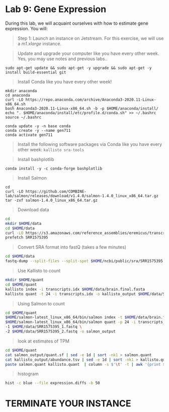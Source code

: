 
Lab 9: Gene Expression
======================

During this lab, we will acquaint ourselves with how to estimate gene expression. You will:



> Step 1: Launch an instance on Jetstream. For this exercise, we will use a _m1.xlarge_ instance.



> Update and upgrade your computer like you have every other week. Yes, you may use notes and previous labs..


```
sudo apt-get update && sudo apt-get -y upgrade && sudo apt-get -y install build-essential git
```

> Install Conda like you have every other week!

```
mkdir anaconda
cd anaconda
curl -LO https://repo.anaconda.com/archive/Anaconda3-2020.11-Linux-x86_64.sh
bash Anaconda3-2020.11-Linux-x86_64.sh -b -p $HOME/anaconda/install/
echo ". $HOME/anaconda/install/etc/profile.d/conda.sh" >> ~/.bashrc
source ~/.bashrc

conda update -y -n base conda
conda create -y --name gen711
conda activate gen711
```

> Install the following software packages via Conda like you have every other week: `kallisto sra-tools`

> Install bashplotlib

```
conda install -y -c conda-forge bashplotlib
```

> Install Salmon


```
cd 
curl -LO https://github.com/COMBINE-lab/salmon/releases/download/v1.4.0/salmon-1.4.0_linux_x86_64.tar.gz
tar -zxf salmon-1.4.0_linux_x86_64.tar.gz
```

>Download data

```bash
cd
mkdir $HOME/data
cd $HOME/data
curl -LO https://s3.amazonaws.com/reference_assemblies/eremicus/transcriptome/brain.final.fasta
prefetch SRR1575395
```

> Convert SRA format into fastQ (takes a few minutes)

```bash
cd $HOME/data
fastq-dump --split-files --split-spot $HOME/ncbi/public/sra/SRR1575395.sra
```


> Use Kallisto to count

```bash
mkdir $HOME/quant
cd $HOME/quant
kallisto index -i transcripts.idx $HOME/data/brain.final.fasta
kallisto quant -t 24 -i transcripts.idx -o kallisto_output $HOME/data/SRR1575395_1.fastq $HOME/data/SRR1575395_2.fastq
```


> Using Salmon to count


```bash
cd $HOME/quant
$HOME/salmon-latest_linux_x86_64/bin/salmon index -t $HOME/data/brain.final.fasta -i transcripts_index
$HOME/salmon-latest_linux_x86_64/bin/salmon quant -p 24 -i transcripts_index --seqBias --gcBias -l a \
-1 $HOME/data/SRR1575395_1.fastq \
-2 $HOME/data/SRR1575395_2.fastq -o salmon_output
```

> look at estimates of TPM

```bash
cd $HOME/quant
cat salmon_output/quant.sf | sed -e 1d | sort -nk1 > salmon.quant
cat kallisto_output/abundance.tsv | sed -e 1d | sort -nk1 > kallisto.quant
paste salmon.quant kallisto.quant  | column -s $'\t' -t | awk '{print $1 "\t" ($4-$10)/((($4+$10)/2)+.001)}' | awk '{print $2}' > expression.diffs
```

> histogram

```bash
hist -c blue --file expression.diffs -b 50
```


TERMINATE YOUR INSTANCE
=======================
